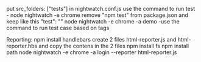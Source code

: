 put src_folders: ["tests"] in nightwatch.conf.js
use the command to run test - node nightwatch -e chrome
remove "npm test" from package.json and keep like this "test": ""
node nightwatch -e chrome -a demo -use the command to run test case based on tags

Reporting:
npm install handlebars
create 2 files html-reporter.js and html-reporter.hbs and copy the contens in the 2 files
npm install fs
npm install path
node nightwatch -e chrome -a login --reporter html-reporter.js